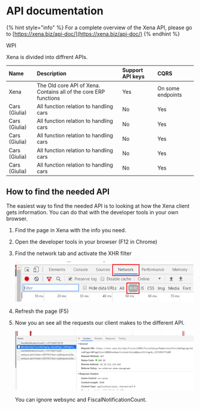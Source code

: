 # API documentation

{% hint style="info" %}
For a complete overview of the Xena API, please go to [https://xena.biz/api-doc/](https://xena.biz/api-doc/)
{% endhint %}

WPI

Xena is divided into diffrent APIs.

| Name | Description | Support API keys | CQRS |
| :--- | :--- | :--- | :--- |
| Xena | The Old core API of Xena. Contains all of the core ERP functions | Yes | On some endpoints |
| Cars \(Giulia\) | All function relation to handling cars | No | Yes |
| Cars \(Giulia\) | All function relation to handling cars | No | Yes |
| Cars \(Giulia\) | All function relation to handling cars | No | Yes |
| Cars \(Giulia\) | All function relation to handling cars | No | Yes |
| Cars \(Giulia\) | All function relation to handling cars | No | Yes |

## How to find the needed API

The easiest way to find the needed API is to looking at how the Xena client gets information. You can do that with the developer tools in your own browser.

1. Find the page in Xena with the info you need.
2. Open the developer tools in your browser \(F12 in Chrome\)
3. Find the network tab and activate the XHR filter

   ![devtab](../../.gitbook/assets/devtab.png)

4. Refresh the page \(F5\)
5. Now you an see all the requests our client makes to the different API.

   ![devnetwork](../../.gitbook/assets/devnetwork.png)

   You can ignore websync and FiscalNotificationCount.

